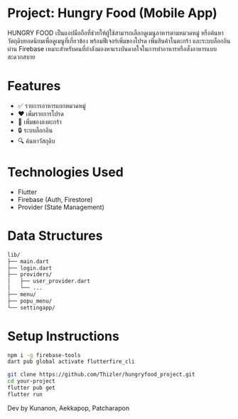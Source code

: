 # Project: Hungry Food (Mobile App)

HUNGRY FOOD เป็นแอปมือถือที่ช่วยให้ผู้ใช้สามารถเลือกดูเมนูอาหารตามหมวดหมู่ หรือค้นหาวัตถุดิบยอดนิยมเพื่อดูเมนูที่เกี่ยวข้อง พร้อมฟีเจอร์เพิ่มของโปรด เพิ่มสินค้าในตะกร้า และระบบล็อกอินผ่าน Firebase เหมาะสำหรับคนที่กำลังมองหาแรงบันดาลใจในการทำอาหารหรือสั่งอาหารแบบสะดวกสบาย

# Features

- ✅ รายการอาหารแยกหมวดหมู่
- ❤️ เพิ่มรายการโปรด
- 🛒 เพิ่มของลงตะกร้า
- 🔒 ระบบล็อกอิน
- 🔍 ค้นหาวัสถุดิบ

# Technologies Used

- Flutter
- Firebase (Auth, Firestore)
- Provider (State Management)

# Data Structures

```bash
lib/
├── main.dart
├── login.dart
├── providers/
│   ├── user_provider.dart
│   └── ...
├── menu/
├── popu_menu/
└── settingapp/
```

# Setup Instructions

```bash
npm i -g firebase-tools
dart pub global activate flutterfire_cli
```

```bash
git clone https://github.com/Thizler/hungryfood_project.git
cd your-project
flutter pub get
flutter run
```

Dev by Kunanon, Aekkapop, Patcharapon
